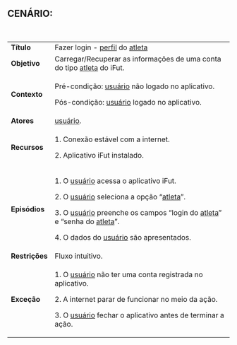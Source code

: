 ## CENÁRIO:
<br>

<table class="table table-striped border">
    <tr>
        <td>
            <b>Título</b>
        </td>
        <td>
            Fazer login -  <a href="../../lexico/#perfil">perfil</a> do <a href="../../lexico/#atleta">atleta</a>
        </td>
    </tr>
    <tr>
        <td>
            <b>Objetivo</b>
        </td>
        <td>
            Carregar/Recuperar as informações de uma conta do tipo <a href="../../lexico/#atleta">atleta</a> do iFut.
        </td>
    </tr>
    <tr>
        <td>
            <b>Contexto</b>
        </td>
        <td>
            <p>Pré-condição:  <a href="../../lexico/#usuario">usuário</a> não logado no aplicativo.</p>
            <p>Pós-condição:  <a href="../../lexico/#usuario">usuário</a> logado no aplicativo.</p>
        </td>
    </tr>
    <tr>
        <td>
            <b>Atores</b>
        </td>
        <td>
             <a href="../../lexico/#usuario">usuário</a>.
        </td>
    </tr>
    <tr>
        <td>
            <b>Recursos</b>
        </td>
        <td>
            <p>1. Conexão estável com a internet.</p>
            <p>2. Aplicativo iFut instalado.</p>
        </td>
    </tr>
    <tr>
        <td>
            <b>Episódios</b>
        </td>
        <td>
            <p>1. O  <a href="../../lexico/#usuario">usuário</a> acessa o aplicativo iFut.</p>
            <p>2. O  <a href="../../lexico/#usuario">usuário</a> seleciona a opção “<a href="../../lexico/#atleta">atleta</a>”.</p>
            <p>3. O  <a href="../../lexico/#usuario">usuário</a> preenche os campos “login do <a href="../../lexico/#atleta">atleta</a>” e “senha do <a href="../../lexico/#atleta">atleta</a>”.</p>
            <p>4. O dados do  <a href="../../lexico/#usuario">usuário</a> são apresentados.</p>
        </td>
    </tr>
    <tr>
        <td>
            <b>Restrições</b>
        </td>
        <td>
            Fluxo intuitivo.
        </td>
    </tr>
    <tr>
        <td>
            <b>Exceção</b>
        </td>
        <td>
            <p>1. O  <a href="../../lexico/#usuario">usuário</a> não ter uma conta registrada no aplicativo.</p>
            <p>2. A internet parar de funcionar no meio da ação.</p>
            <p>3. O  <a href="../../lexico/#usuario">usuário</a> fechar o aplicativo antes de terminar a ação.</p>
        </td>
    </tr>
</table>